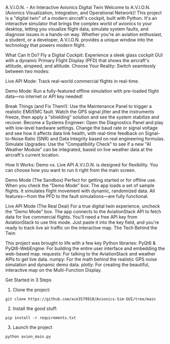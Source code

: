 A.V.I.O.N. - An Interactive Avionics Digital Twin
Welcome to A.V.I.O.N. (Avionics Visualization, Integration, and Operational Network)! This project is a "digital twin" of a modern aircraft's cockpit, built with Python. It's an interactive simulator that brings the complex world of avionics to your desktop, letting you visualize flight data, simulate system faults, and diagnose issues in a hands-on way.
Whether you're an aviation enthusiast, a student, or a developer, A.V.I.O.N. provides a unique window into the technology that powers modern flight.

What Can It Do?
Fly a Digital Cockpit: Experience a sleek glass cockpit GUI with a dynamic Primary Flight Display (PFD) that shows the aircraft's attitude, airspeed, and altitude.
Choose Your Reality: Switch seamlessly between two modes:

Live API Mode: Track real-world commercial flights in real-time.

Demo Mode: Run a fully-featured offline simulation with pre-loaded flight data—no internet or API key needed!

Break Things (and Fix Them!): Use the Maintenance Panel to trigger a realistic EMI/EMC fault. Watch the GPS signal jitter and the instruments freeze, then apply a "shielding" solution and see the system stabilize and recover.
Become a Systems Engineer: Open the Diagnostics Panel and play with low-level hardware settings. Change the baud rate or signal voltage and see how it affects data link health, with real-time feedback on Signal-to-Noise Ratio (SNR) and Data Integrity based on real engineering formulas.
Simulate Upgrades: Use the "Compatibility Check" to see if a new "AI Weather Module" can be integrated, based on live weather data at the aircraft's current location.

How It Works: Demo vs. Live API
A.V.I.O.N. is designed for flexibility. You can choose how you want to run it right from the main screen.

Demo Mode (The Sandbox)
Perfect for getting started or for offline use. When you check the "Demo Mode" box:
The app loads a set of sample flights.
It simulates flight movement with dynamic, randomized data.
All features—from the PFD to the fault simulations—are fully functional.

Live API Mode (The Real Deal)
For a true digital twin experience, uncheck the "Demo Mode" box.
The app connects to the AviationStack API to fetch data for live commercial flights.
You'll need a free API key from AviationStack to use this mode. Just paste it into the key field, and you're ready to track live air traffic on the interactive map.
The Tech Behind the Twin

This project was brought to life with a few key Python libraries:
PyQt6 & PyQt6-WebEngine: For building the entire user interface and embedding the web-based map.
requests: For talking to the AviationStack and weather APIs to get live data.
numpy: For the math behind the realistic GPS noise simulation and dynamic demo data.
plotly: For creating the beautiful, interactive map on the Multi-Function Display.


Get Started in 3 Steps

  1. Clone the project:
  
    git clone https://github.com/ace3579910/Avionics-Sim-GUI/tree/main
  
  2. Install the good stuff:
  
    pip install -r requirements.txt
  
  3. Launch the project
  
    python avion_main.py

